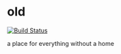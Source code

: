 # old

[![Build Status](https://travis-ci.org/colemujadzic/old.svg?branch=master)](https://travis-ci.org/colemujadzic/old)

a place for everything without a home
